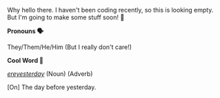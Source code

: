 Why hello there. I haven't been coding recently, so this is looking empty. But I'm going to make some stuff soon! 🔮

**Pronouns 🗣️**

They/Them/He/Him (But I really don't care!)

**Cool Word 📕**

[*ereyesterday*](https://en.wiktionary.org/wiki/ereyesterday) (Noun) (Adverb)

[On] The day before yesterday.
